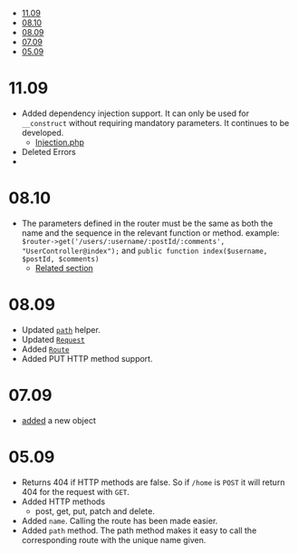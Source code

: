 - [11.09](#1109)
- [08.10](#0810)
- [08.09](#0809)
- [07.09](#0709)
- [05.09](#0509)
# 11.09
- Added dependency injection support. It can only be used for `__construct` without requiring mandatory parameters. It continues to be developed.
  - [Injection.php](src/Reflection/Injection.php)
- Deleted Errors
- 
# 08.10
- The parameters defined in the router must be the same as both the name and the sequence in the relevant function or method. example: `$router->get('/users/:username/:postId/:comments', "UserController@index");` and `public function index($username, $postId, $comments)`
  - [Related section](src/Reflection/Method.php#L62)
# 08.09
- Updated [`path`](src/Helper/helpers.php#L34) helper.
- Updated [`Request`](src/Request/Request.php)
- Added [`Route`](src/Router/Route.php) 
- Added PUT HTTP method support.
# 07.09
- [added](src/Router/Route.php) a new object 
# 05.09
- Returns 404 if HTTP methods are false. So if `/home` is `POST` it will return 404 for the request with `GET`.
- Added HTTP methods
  - post, get, put, patch and delete.
- Added `name`. Calling the route has been made easier.
- Added `path` method. The path method makes it easy to call the corresponding route with the unique name given.
